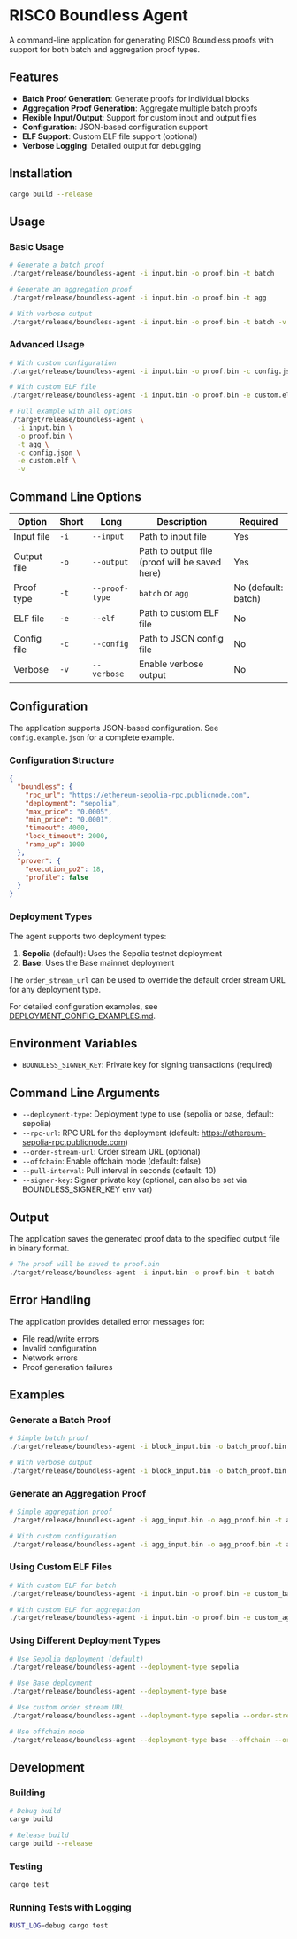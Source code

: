 # RISC0 Boundless Agent

A command-line application for generating RISC0 Boundless proofs with support for both batch and aggregation proof types.

## Features

- **Batch Proof Generation**: Generate proofs for individual blocks
- **Aggregation Proof Generation**: Aggregate multiple batch proofs
- **Flexible Input/Output**: Support for custom input and output files
- **Configuration**: JSON-based configuration support
- **ELF Support**: Custom ELF file support (optional)
- **Verbose Logging**: Detailed output for debugging

## Installation

```bash
cargo build --release
```

## Usage

### Basic Usage

```bash
# Generate a batch proof
./target/release/boundless-agent -i input.bin -o proof.bin -t batch

# Generate an aggregation proof
./target/release/boundless-agent -i input.bin -o proof.bin -t agg

# With verbose output
./target/release/boundless-agent -i input.bin -o proof.bin -t batch -v
```

### Advanced Usage

```bash
# With custom configuration
./target/release/boundless-agent -i input.bin -o proof.bin -c config.json -t batch

# With custom ELF file
./target/release/boundless-agent -i input.bin -o proof.bin -e custom.elf -t batch

# Full example with all options
./target/release/boundless-agent \
  -i input.bin \
  -o proof.bin \
  -t agg \
  -c config.json \
  -e custom.elf \
  -v
```

## Command Line Options

| Option | Short | Long | Description | Required |
|--------|-------|------|-------------|----------|
| Input file | `-i` | `--input` | Path to input file | Yes |
| Output file | `-o` | `--output` | Path to output file (proof will be saved here) | Yes |
| Proof type | `-t` | `--proof-type` | `batch` or `agg` | No (default: batch) |
| ELF file | `-e` | `--elf` | Path to custom ELF file | No |
| Config file | `-c` | `--config` | Path to JSON config file | No |
| Verbose | `-v` | `--verbose` | Enable verbose output | No |

## Configuration

The application supports JSON-based configuration. See `config.example.json` for a complete example.

### Configuration Structure

```json
{
  "boundless": {
    "rpc_url": "https://ethereum-sepolia-rpc.publicnode.com",
    "deployment": "sepolia",
    "max_price": "0.0005",
    "min_price": "0.0001",
    "timeout": 4000,
    "lock_timeout": 2000,
    "ramp_up": 1000
  },
  "prover": {
    "execution_po2": 18,
    "profile": false
  }
}
```

### Deployment Types

The agent supports two deployment types:

1. **Sepolia** (default): Uses the Sepolia testnet deployment
2. **Base**: Uses the Base mainnet deployment

The `order_stream_url` can be used to override the default order stream URL for any deployment type.

For detailed configuration examples, see [DEPLOYMENT_CONFIG_EXAMPLES.md](DEPLOYMENT_CONFIG_EXAMPLES.md).

## Environment Variables

- `BOUNDLESS_SIGNER_KEY`: Private key for signing transactions (required)

## Command Line Arguments

- `--deployment-type`: Deployment type to use (sepolia or base, default: sepolia)
- `--rpc-url`: RPC URL for the deployment (default: https://ethereum-sepolia-rpc.publicnode.com)
- `--order-stream-url`: Order stream URL (optional)
- `--offchain`: Enable offchain mode (default: false)
- `--pull-interval`: Pull interval in seconds (default: 10)
- `--signer-key`: Signer private key (optional, can also be set via BOUNDLESS_SIGNER_KEY env var)

## Output

The application saves the generated proof data to the specified output file in binary format.

```bash
# The proof will be saved to proof.bin
./target/release/boundless-agent -i input.bin -o proof.bin -t batch
```

## Error Handling

The application provides detailed error messages for:
- File read/write errors
- Invalid configuration
- Network errors
- Proof generation failures

## Examples

### Generate a Batch Proof

```bash
# Simple batch proof
./target/release/boundless-agent -i block_input.bin -o batch_proof.bin -t batch

# With verbose output
./target/release/boundless-agent -i block_input.bin -o batch_proof.bin -t batch -v
```

### Generate an Aggregation Proof

```bash
# Simple aggregation proof
./target/release/boundless-agent -i agg_input.bin -o agg_proof.bin -t agg

# With custom configuration
./target/release/boundless-agent -i agg_input.bin -o agg_proof.bin -t agg -c my_config.json
```

### Using Custom ELF Files

```bash
# With custom ELF for batch
./target/release/boundless-agent -i input.bin -o proof.bin -e custom_batch.elf -t batch

# With custom ELF for aggregation
./target/release/boundless-agent -i input.bin -o proof.bin -e custom_agg.elf -t agg
```

### Using Different Deployment Types

```bash
# Use Sepolia deployment (default)
./target/release/boundless-agent --deployment-type sepolia

# Use Base deployment
./target/release/boundless-agent --deployment-type base

# Use custom order stream URL
./target/release/boundless-agent --deployment-type sepolia --order-stream-url https://custom-order-stream.com

# Use offchain mode
./target/release/boundless-agent --deployment-type base --offchain --order-stream-url https://offchain-order-stream.com
```

## Development

### Building

```bash
# Debug build
cargo build

# Release build
cargo build --release
```

### Testing

```bash
cargo test
```

### Running Tests with Logging

```bash
RUST_LOG=debug cargo test
``` 